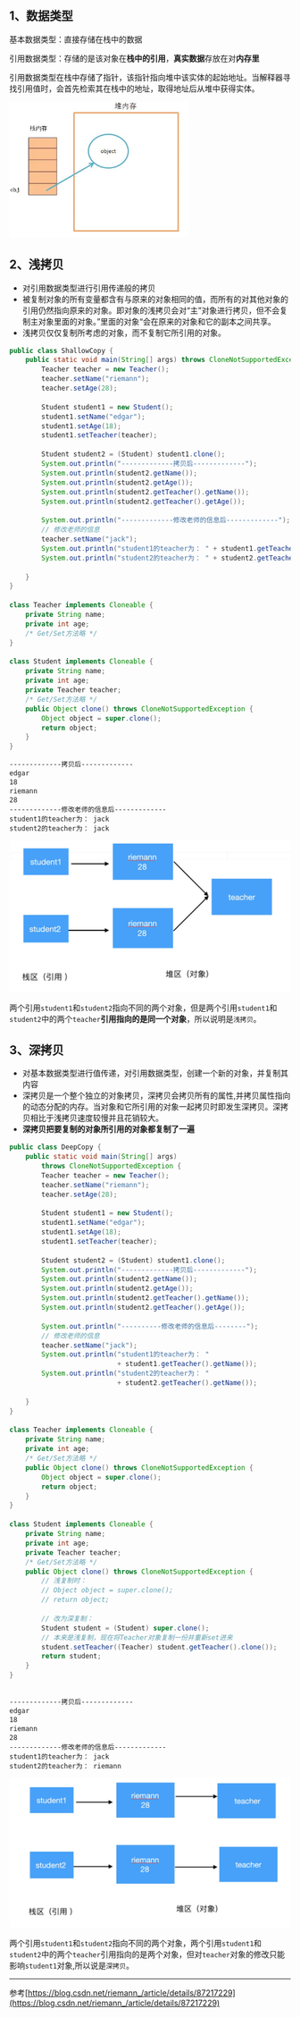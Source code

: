 ## 1、数据类型

基本数据类型：直接存储在栈中的数据

引用数据类型：存储的是该对象在**栈中的引用**，**真实数据**存放在对**内存里**

引用数据类型在栈中存储了指针，该指针指向堆中该实体的起始地址。当解释器寻找引用值时，会首先检索其在栈中的地址，取得地址后从堆中获得实体。

<img src="img/数据类型-堆栈示意图.png" alt="stack_heap" style="zoom:70%;" />



## 2、浅拷贝

- 对引用数据类型进行引用传递般的拷贝
- 被复制对象的所有变量都含有与原来的对象相同的值，而所有的对其他对象的引用仍然指向原来的对象。即对象的浅拷贝会对“主”对象进行拷贝，但不会复制主对象里面的对象。”里面的对象“会在原来的对象和它的副本之间共享。
- 浅拷贝仅仅复制所考虑的对象，而不复制它所引用的对象。

```java
public class ShallowCopy {
    public static void main(String[] args) throws CloneNotSupportedException {
        Teacher teacher = new Teacher();
        teacher.setName("riemann");
        teacher.setAge(28);

        Student student1 = new Student();
        student1.setName("edgar");
        student1.setAge(18);
        student1.setTeacher(teacher);

        Student student2 = (Student) student1.clone();
        System.out.println("-------------拷贝后-------------");
        System.out.println(student2.getName());
        System.out.println(student2.getAge());
        System.out.println(student2.getTeacher().getName());
        System.out.println(student2.getTeacher().getAge());

        System.out.println("-------------修改老师的信息后-------------");
        // 修改老师的信息
        teacher.setName("jack");
        System.out.println("student1的teacher为： " + student1.getTeacher().getName());
        System.out.println("student2的teacher为： " + student2.getTeacher().getName());

    }
}

class Teacher implements Cloneable {
    private String name;
    private int age;
	/* Get/Set方法略 */
}

class Student implements Cloneable {
    private String name;
    private int age;
    private Teacher teacher;
    /* Get/Set方法略 */
    public Object clone() throws CloneNotSupportedException {
        Object object = super.clone();
        return object;
    }
}

```

```shell
-------------拷贝后-------------
edgar
18
riemann
28
-------------修改老师的信息后-------------
student1的teacher为： jack
student2的teacher为： jack

```



<img src="img/浅拷贝.png" alt="57E35243F318FA138FB02139C06D4095" />

两个引用`student1`和`student2`指向不同的两个对象，但是两个引用`student1`和`student2`中的两个`teacher`**引用指向的是同一个对象**，所以说明是`浅拷贝`。



## 3、深拷贝

- 对基本数据类型进行值传递，对引用数据类型，创建一个新的对象，并复制其内容
- 深拷贝是一个整个独立的对象拷贝，深拷贝会拷贝所有的属性,并拷贝属性指向的动态分配的内存。当对象和它所引用的对象一起拷贝时即发生深拷贝。深拷贝相比于浅拷贝速度较慢并且花销较大。
- **深拷贝把要复制的对象所引用的对象都复制了一遍**

```java
public class DeepCopy {
    public static void main(String[] args) 
        throws CloneNotSupportedException {
        Teacher teacher = new Teacher();
        teacher.setName("riemann");
        teacher.setAge(28);

        Student student1 = new Student();
        student1.setName("edgar");
        student1.setAge(18);
        student1.setTeacher(teacher);

        Student student2 = (Student) student1.clone();
        System.out.println("-------------拷贝后-------------");
        System.out.println(student2.getName());
        System.out.println(student2.getAge());
        System.out.println(student2.getTeacher().getName());
        System.out.println(student2.getTeacher().getAge());

        System.out.println("----------修改老师的信息后--------");
        // 修改老师的信息
        teacher.setName("jack");
        System.out.println("student1的teacher为： " 
                           + student1.getTeacher().getName());
        System.out.println("student2的teacher为： " 
                           + student2.getTeacher().getName());

    }
}

class Teacher implements Cloneable {
    private String name;
    private int age;
	/* Get/Set方法略 */
    public Object clone() throws CloneNotSupportedException {
        Object object = super.clone();
        return object;
    }
}

class Student implements Cloneable {
    private String name;
    private int age;
    private Teacher teacher;
    /* Get/Set方法略 */
    public Object clone() throws CloneNotSupportedException {
        // 浅复制时：
        // Object object = super.clone();
        // return object;

        // 改为深复制：
        Student student = (Student) super.clone();
        // 本来是浅复制，现在将Teacher对象复制一份并重新set进来
        student.setTeacher((Teacher) student.getTeacher().clone());
        return student;
    }
}

```

```

-------------拷贝后-------------
edgar
18
riemann
28
-------------修改老师的信息后-------------
student1的teacher为： jack
student2的teacher为： riemann

```



<img src="img/深拷贝.png" alt="6186321C-D3EF-4897-997A-23504CA79CAB" />

两个引用`student1`和`student2`指向不同的两个对象，两个引用`student1`和`student2`中的两个`teacher`引用指向的是两个对象，但对`teacher`对象的修改只能影响`student1`对象,所以说是`深拷贝`。



---

参考[https://blog.csdn.net/riemann_/article/details/87217229](https://blog.csdn.net/riemann_/article/details/87217229)

